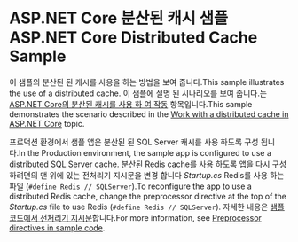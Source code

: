 # <a name="aspnet-core-distributed-cache-sample"></a><span data-ttu-id="2994d-101">ASP.NET Core 분산된 캐시 샘플</span><span class="sxs-lookup"><span data-stu-id="2994d-101">ASP.NET Core Distributed Cache Sample</span></span>

<span data-ttu-id="2994d-102">이 샘플의 분산된 된 캐시를 사용을 하는 방법을 보여 줍니다.</span><span class="sxs-lookup"><span data-stu-id="2994d-102">This sample illustrates the use of a distributed cache.</span></span> <span data-ttu-id="2994d-103">이 샘플에 설명 된 시나리오를 보여 줍니다.는 [ASP.NET Core의 분산된 캐시를 사용 하 여 작동](https://docs.microsoft.com/aspnet/core/performance/caching/distributed) 항목입니다.</span><span class="sxs-lookup"><span data-stu-id="2994d-103">This sample demonstrates the scenario described in the [Work with a distributed cache in ASP.NET Core](https://docs.microsoft.com/aspnet/core/performance/caching/distributed) topic.</span></span>

<span data-ttu-id="2994d-104">프로덕션 환경에서 샘플 앱은 분산된 된 SQL Server 캐시를 사용 하도록 구성 됩니다.</span><span class="sxs-lookup"><span data-stu-id="2994d-104">In the Production environment, the sample app is configured to use a distributed SQL Server cache.</span></span> <span data-ttu-id="2994d-105">분산된 Redis cache를 사용 하도록 앱을 다시 구성 하려면의 맨 위에 있는 전처리기 지시문을 변경 합니다 *Startup.cs* Redis를 사용 하는 파일 (`#define Redis // SQLServer`).</span><span class="sxs-lookup"><span data-stu-id="2994d-105">To reconfigure the app to use a distributed Redis cache, change the preprocessor directive at the top of the *Startup.cs* file to use Redis (`#define Redis // SQLServer`).</span></span> <span data-ttu-id="2994d-106">자세한 내용은 [샘플 코드에서 전처리기 지시문](https://docs.microsoft.com/aspnet/core/#preprocessor-directives-in-sample-code)합니다.</span><span class="sxs-lookup"><span data-stu-id="2994d-106">For more information, see [Preprocessor directives in sample code](https://docs.microsoft.com/aspnet/core/#preprocessor-directives-in-sample-code).</span></span>
